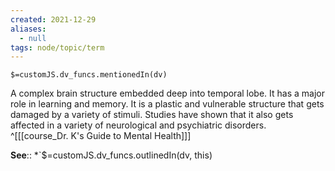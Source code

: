 ```yaml
---
created: 2021-12-29 
aliases:
  - null
tags: node/topic/term
---
```

`$=customJS.dv_funcs.mentionedIn(dv)`

A complex brain structure embedded deep into temporal lobe. It has a major role in learning and memory. It is a plastic and vulnerable structure that gets damaged by a variety of stimuli. Studies have shown that it also gets affected in a variety of neurological and psychiatric disorders.
 ^[[[course_Dr. K's Guide to Mental Health]]]

**See**::
*`$=customJS.dv_funcs.outlinedIn(dv, this)